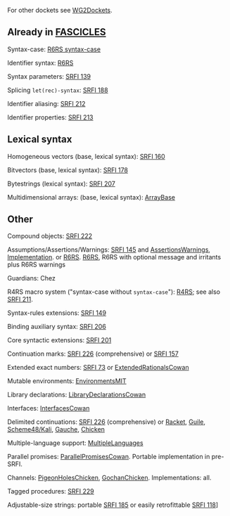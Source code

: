 For other dockets see [WG2Dockets](WG2Dockets.md).

## Already in [FASCICLES](https://dpk.io/temp/FASCICLES)

Syntax-case: [R6RS syntax-case](http://www.r6rs.org/final/html/r6rs-lib/r6rs-lib-Z-H-13.html)
 
Identifier syntax: [R6RS](http://www.r6rs.org/final/html/r6rs/r6rs-Z-H-14.html#node_idx_796)

Syntax parameters: [SRFI 139](https://srfi.schemers.org/srfi-139/srfi-139.html)

Splicing `let(rec)-syntax`: [SRFI 188](https://srfi.schemers.org/srfi-188/srfi-188.html)

Identifier aliasing: [SRFI 212](https://srfi.schemers.org/srfi-212/srfi-212.html)

Identifier properties: [SRFI 213](https://srfi.schemers.org/srfi-213/srfi-213.html)

## Lexical syntax

Homogeneous vectors (base, lexical syntax): [SRFI 160](https://srfi.schemers.org/srfi-160/srfi-160.html)

Bitvectors (base, lexical syntax): [SRFI 178](https://srfi.schemers.org/srfi-178/srfi-178.html)

Bytestrings (lexical syntax): [SRFI 207](https://srfi.schemers.org/srfi-207/srfi-207.html)

Multidimensional arrays: (base, lexical syntax): [ArrayBase](ArrayBase.md)

## Other

Compound objects: [SRFI 222](https://srfi.schemers.org/srfi-222/srfi-222.html)

Assumptions/Assertions/Warnings: [SRFI 145](https://srfi.schemers.org/srfi-145/srfi-145.html)
and
[AssertionsWarnings](https://github.com/johnwcowan/r7rs-work/blob/master/AssertionsWarnings.md), [Implementation](https://github.com/arvyy/r7rs-work/tree/master/AssertionsWarnings).
or [R6RS](http://www.r6rs.org/final/html/r6rs/r6rs-Z-H-14.html#node_sec_11.14).
[R6RS](http://www.r6rs.org/final/html/r6rs/r6rs-Z-H-14.html#node_idx_750), R6RS with optional message and irritants plus R6RS warnings

Guardians: Chez

R4RS macro system ("syntax-case without `syntax-case`"): [R4RS](https://people.csail.mit.edu/jaffer/r4rs_12.html#SEC77); see also [SRFI 211](https://people.csail.mit.edu/jaffer/r4rs_12.html#SEC77).

Syntax-rules extensions: [SRFI 149](https://srfi.schemers.org/srfi-149/srfi-149.html)

Binding auxiliary syntax: [SRFI 206](https://srfi.schemers.org/srfi-206/srfi-206.html)

Core syntactic extensions: [SRFI 201](https://srfi.schemers.org/srfi-201/srfi-201.html)

Continuation marks:  [SRFI 226](https://srfi.schemers.org/srfi-226/srfi-226.html) (comprehensive) or [SRFI 157](https://srfi.schemers.org/srfi-157/srfi-157.html)

Extended exact numbers: [SRFI 73](https://srfi.schemers.org/srfi-73/srfi-73.html)
or [ExtendedRationalsCowan](ExtendedRationalsCowan.md)

Mutable environments: [EnvironmentsMIT](https://htmlpreview.github.io/?https://github.com/johnwcowan/r7rs-work/blob/master/EnvironmentsMIT.md)

Library declarations: [LibraryDeclarationsCowan](LibraryDeclarationsCowan.md)

Interfaces: [InterfacesCowan](InterfacesCowan.md)

Delimited continuations: [SRFI 226](https://srfi.schemers.org/srfi-226/srfi-226.html) (comprehensive) or [Racket](https://docs.racket-lang.org/reference/cont.html),
[Guile](https://www.gnu.org/software/guile/manual/html_node/Prompt-Primitives.html),
[Scheme48/Kali](https://github.com/tonyg/kali-scheme/blob/master/scheme/misc/shift-reset.scm),
[Gauche](https://practical-scheme.net/gauche/man/gauche-refe/Partial-continuations.html),
[Chicken](http://wiki.call-cc.org/eggref/4/F-operator)

Multiple-language support: [MultipleLanguages](MultipleLanguages.md)

Parallel promises: [ParallelPromisesCowan](ParallelPromisesCowan.md).  Portable implementation in pre-SRFI.

Channels: [PigeonHolesChicken](http://wiki.call-cc.org/eggref/5/pigeon-hole),
[GochanChicken](http://wiki.call-cc.org/eggref/5/gochan).  Implementations: all.

Tagged procedures: [SRFI 229](https://srfi.schemers.org/srfi-229/srfi-229.html)

Adjustable-size strings: portable [SRFI 185](https://srfi.schemers.org/srfi-185/srfi-185.html)
or easily retrofittable [SRFI 118](https://srfi.schemers.org/srfi-118/srfi-118.html)]
